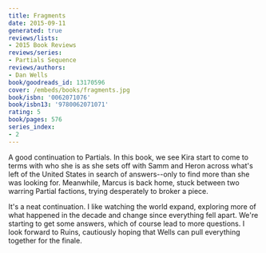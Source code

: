 ```yaml
---
title: Fragments
date: 2015-09-11
generated: true
reviews/lists:
- 2015 Book Reviews
reviews/series:
- Partials Sequence
reviews/authors:
- Dan Wells
book/goodreads_id: 13170596
cover: /embeds/books/fragments.jpg
book/isbn: '0062071076'
book/isbn13: '9780062071071'
rating: 5
book/pages: 576
series_index:
- 2
---
```

A good continuation to Partials. In this book, we see Kira start to come to terms with who she is as she sets off with Samm and Heron across what's left of the United States in search of answers--only to find more than she was looking for. Meanwhile, Marcus is back home, stuck between two warring Partial factions, trying desperately to broker a piece.  

It's a neat continuation. I like watching the world expand, exploring more of what happened in the decade and change since everything fell apart. We're starting to get some answers, which of course lead to more questions. I look forward to Ruins, cautiously hoping that Wells can pull everything together for the finale.

<!--more-->